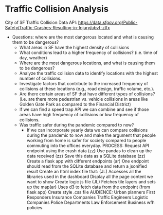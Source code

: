 # Traffic Collision Analysis
City of SF Traffic Collision Data 
API: https://data.sfgov.org/Public-Safety/Traffic-Crashes-Resulting-in-Injury/ubvf-ztfx 
- Questions: where are the most dangerous located and what is causing them to be dangerous?
    - What areas in SF have the highest density of collisions
    - What conditions lead to a higher frequency of collisions? (i.e. time of day, weather)
    - Where are the most dangerous locations, and what is causing them to be dangerous?
    - Analyze the traffic collision data to identify locations with the highest number of collisions.
    - Investigate factors that contribute to the increased frequency of collisions at these locations (e.g., road design, traffic volume, etc.).
    - Are there certain areas of SF that have different types of collisions? (i.e. are there more pedestrian vs. vehicle collisions in areas like Golden Gate Park as compared to the Financial District)
    - If we can find a speed trap API we can combine and see if those areas have high frequency of collisions or low frequency of collisions. 
    - Was traffic safer during the pandemic compared to now? 
        - If we can incorporate yearly data we can compare collisions during the pandemic to now and make the argument that people working from home is safer for society compared to people commuting into the offices everyday.
PROCESS:
Request API endpoint using the crash data (zz)
Use pandas to clean up the data received (zz)
Save this data as a SQLite database (zz)
Create a flask app with different endpoints (ar)
One endpoint should read from the SQLite database and return a jsonified result
Create an html index file that: (JL)
Accesses all the libraries used in the dashboard
Display all the page content we want to show
Create logic js file (JL)
Fetches tile layers and sets up the map(ar)
Uses d3 to fetch data from the endpoint (from flask app)
Create style .css file
AUDIENCE:
Urban planners
First Responders
Insurance Companies
Traffic Engineers
Logistic Companies
Police Departments
Law Enforcement
Business wfh policies

